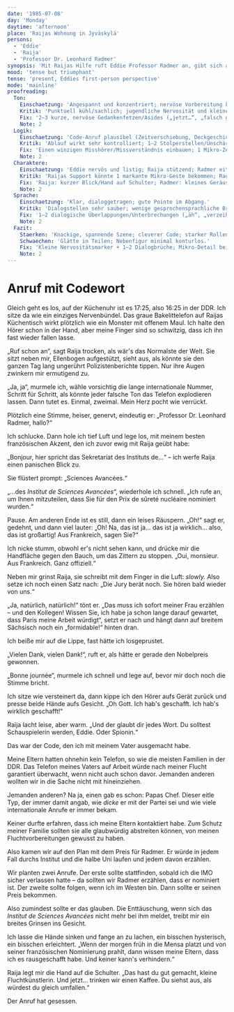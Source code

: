 ```yaml
---
date: '1985-07-08'
day: 'Monday'
daytime: 'afternoon'
place: 'Raijas Wohnung in Jyväskylä'
persons:
  - 'Eddie'
  - 'Raija'
  - 'Professor Dr. Leonhard Radmer'
synopsis: 'Mit Raijas Hilfe ruft Eddie Professor Radmer an, gibt sich als Pariser Institut aus und meldet eine fingierte Preisnominierung – ein codiertes Lebenszeichen für ihre Eltern.'
mood: 'tense but triumphant'
tense: 'present, Eddies first-person perspective'
mode: 'mainline'
proofreading:
  Ton:
    Einschaetzung: 'Angespannt und konzentriert; nervöse Vorbereitung kippt in triumphales Auflegen.'
    Kritik: 'Punktuell kühl/sachlich; jugendliche Nervosität und kleine Aussetzer könnten noch hörbarer sein.'
    Fix: '2–3 kurze, nervöse Gedankenfetzen/Asides („jetzt…“, „falsch gewählt?“); 1 Atempause vor der Ansage; ein mini Versprecher/Neuansetzen im Französisch.'
    Note: 2
  Logik:
    Einschaetzung: 'Code‑Anruf plausibel (Zeitverschiebung, Deckgeschichte); Risiko klar erkennbar.'
    Kritik: 'Ablauf wirkt sehr kontrolliert; 1–2 Stolperstellen/Unschärfen erhöhen Realismus.'
    Fix: 'Einen winzigen Misshörer/Missverständnis einbauen; 1 Mikro‑Zeit-/Positionsanker (Küchenuhr, Leitung knackt).'
    Note: 2
  Charaktere:
    Einschaetzung: 'Eddie nervös und listig; Raija stützend; Radmer eitel‑begeistert (Dialekt‑Farbe).'
    Kritik: 'Raijas Support könnte 1 markante Mikro‑Geste bekommen; Radmer 1 weiteres konkretes Detail (Atem, Papierrascheln).'
    Fix: 'Raija: kurzer Blick/Hand auf Schulter; Radmer: kleines Geräusch/Tempo‑Wechsel; Eddie: 1 Körpermarker (trockener Mund/kalte Finger).'
    Note: 2
  Sprache:
    Einschaetzung: 'Klar, dialoggetragen; gute Pointe im Abgang.'
    Kritik: 'Dialogstellen sehr sauber; wenige gesprochensprachliche Brüche/Füllwörter.'
    Fix: '1–2 dialogische Überlappungen/Unterbrechungen („äh“, „verzeih…“); 1 langen Satz teilen; 1 rotziger Kurzsatz als Nachglühen.'
    Note: 2
  Fazit:
    Staerken: 'Knackige, spannende Szene; cleverer Code; starker Rollenwechsel von Angst zu Triumph.'
    Schwaechen: 'Glätte in Teilen; Nebenfigur minimal konturlos.'
    Fix: 'Kleine Nervositätsmarker + 1–2 Dialogbrüche; Mikro‑Detail bei Radmer/Raija; mini Zeit-/Positionsanker.'
    Note: 2
---
```


# Anruf mit Codewort

Gleich geht es los, auf der Küchenuhr ist es 17:25, also 16:25 in der DDR. Ich
sitze da wie ein einziges Nervenbündel. Das graue Bakelittelefon auf Raijas
Küchentisch wirkt plötzlich wie ein Monster mit offenem Maul. Ich halte den
Hörer schon in der Hand, aber meine Finger sind so schwitzig, dass ich ihn fast
wieder fallen lasse.

„Ruf schon an“, sagt Raija trocken, als wär's das Normalste der Welt. Sie sitzt
neben mir, Ellenbogen aufgestützt, sieht aus, als könnte sie den ganzen Tag lang
ungerührt Polizistenberichte tippen. Nur ihre Augen zwinkern mir ermutigend zu.

„Ja, ja“, murmele ich, wähle vorsichtig die lange internationale Nummer, Schritt
für Schritt, als könnte jeder falsche Ton das Telefon explodieren lassen. Dann
tutet es. Einmal, zweimal. Mein Herz pocht wie verrückt.

Plötzlich eine Stimme, heiser, genervt, eindeutig er: „Professor Dr. Leonhard
Radmer, hallo?“

Ich schlucke. Dann hole ich tief Luft und lege los, mit meinem besten
französischen Akzent, den ich zuvor ewig mit Raija geübt habe:

„Bonjour, hier spricht das Sekretariat des Instituts de…“ – ich werfe Raija
einen panischen Blick zu.

Sie flüstert prompt: „Sciences Avancées.“

„…des *Institut de Sciences Avancées*“, wiederhole ich schnell. „Ich rufe an, um
Ihnen mitzuteilen, dass Sie für den Prix de sûreté nucléaire nominiert wurden.“

Pause. Am anderen Ende ist es still, dann ein leises Räuspern. „Oh!“ sagt er,
gedehnt, und dann viel lauter: „Oh! Na, das ist ja… das ist ja wirklich… also,
das ist großartig! Aus Frankreich, sagen Sie?“

Ich nicke stumm, obwohl er's nicht sehen kann, und drücke mir die Handfläche
gegen den Bauch, um das Zittern zu stoppen. „Oui, monsieur. Aus Frankreich. Ganz
offiziell.“

Neben mir grinst Raija, sie schreibt mit dem Finger in die Luft: *slowly.* Also
setze ich noch einen Satz nach: „Die Jury berät noch. Sie hören bald wieder von
uns.“

„Ja, natürlich, natürlich!“ tönt er. „Das muss ich sofort meiner Frau erzählen –
und den Kollegen! Wissen Sie, ich habe ja schon lange darauf gewartet, dass
Paris meine Arbeit würdigt“, setzt er nach und hängt dann auf breitem Sächsisch
noch ein „formidable!“ hinten dran.

Ich beiße mir auf die Lippe, fast hätte ich losgeprustet.

„Vielen Dank, vielen Dank!“, ruft er, als hätte er gerade den Nobelpreis
gewonnen.

„Bonne journée“, murmele ich schnell und lege auf, bevor mir doch noch die
Stimme bricht.

Ich sitze wie versteinert da, dann kippe ich den Hörer aufs Gerät zurück und
presse beide Hände aufs Gesicht. „Oh Gott. Ich hab's geschafft. Ich hab's
wirklich geschafft!“

Raija lacht leise, aber warm. „Und der glaubt dir jedes Wort. Du solltest
Schauspielerin werden, Eddie. Oder Spionin.“

Das war der Code, den ich mit meinem Vater ausgemacht habe.

Meine Eltern hatten ohnehin kein Telefon, so wie die meisten Familien in der
DDR. Das Telefon meines Vaters auf Arbeit würde nach meiner Flucht garantiert
überwacht, wenn nicht auch schon davor. Jemanden anderen wollten wir in die
Sache nicht mit hineinziehen.

Jemanden anderen? Na ja, einen gab es schon: Papas Chef. Dieser eitle Typ, der
immer damit angab, wie *dicke* er mit der Partei sei und wie viele
internationale Anrufe er immer bekam.

Keiner durfte erfahren, dass ich meine Eltern kontaktiert habe. Zum Schutz
meiner Familie sollten sie alle glaubwürdig abstreiten können, von meinen
Fluchtvorbereitungen gewusst zu haben.

Also kamen wir auf den Plan mit dem Preis für Radmer. Er würde in jedem Fall
durchs Institut und die halbe Uni laufen und jedem davon erzählen.

Wir planten zwei Anrufe. Der erste sollte stattfinden, sobald ich die IMO sicher
verlassen hatte – da sollten wir Radmer erzählen, dass er nominiert ist. Der
zweite sollte folgen, wenn ich im Westen bin. Dann sollte er seinen Preis
bekommen.

Also zumindest sollte er das glauben. Die Enttäuschung, wenn sich das *Institut
de Sciences Avancées* nicht mehr bei ihm meldet, treibt mir ein breites Grinsen
ins Gesicht.

Ich lasse die Hände sinken und fange an zu lachen, ein bisschen hysterisch, ein
bisschen erleichtert. „Wenn der morgen früh in die Mensa platzt und von seiner
französischen Nominierung prahlt, dann wissen meine Eltern, dass ich es
rausgeschafft habe. Und keiner kann's verhindern.“

Raija legt mir die Hand auf die Schulter. „Das hast du gut gemacht, kleine
Fluchtkünstlerin. Und jetzt… trinken wir einen Kaffee. Du siehst aus, als
würdest du gleich umfallen.“

Der Anruf hat gesessen.
